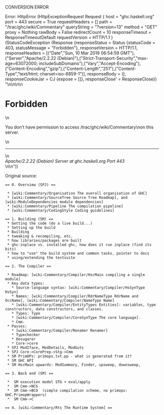 CONVERSION ERROR

Error: HttpError (HttpExceptionRequest Request {
  host                 = "ghc.haskell.org"
  port                 = 443
  secure               = True
  requestHeaders       = []
  path                 = "/trac/ghc/wiki/Commentary"
  queryString          = "?version=13"
  method               = "GET"
  proxy                = Nothing
  rawBody              = False
  redirectCount        = 10
  responseTimeout      = ResponseTimeoutDefault
  requestVersion       = HTTP/1.1
}
 (StatusCodeException (Response {responseStatus = Status {statusCode = 403, statusMessage = "Forbidden"}, responseVersion = HTTP/1.1, responseHeaders = [("Date","Sun, 10 Mar 2019 06:54:59 GMT"),("Server","Apache/2.2.22 (Debian)"),("Strict-Transport-Security","max-age=63072000; includeSubDomains"),("Vary","Accept-Encoding"),("Content-Encoding","gzip"),("Content-Length","251"),("Content-Type","text/html; charset=iso-8859-1")], responseBody = (), responseCookieJar = CJ {expose = []}, responseClose' = ResponseClose}) "<!DOCTYPE HTML PUBLIC \"-//IETF//DTD HTML 2.0//EN\">\n<html><head>\n<title>403 Forbidden</title>\n</head><body>\n<h1>Forbidden</h1>\n<p>You don't have permission to access /trac/ghc/wiki/Commentary\non this server.</p>\n<hr>\n<address>Apache/2.2.22 (Debian) Server at ghc.haskell.org Port 443</address>\n</body></html>\n"))

Original source:

```trac
== 0. Overview (SPJ) ==

 * [wiki:Commentary/Organisation The overall organisation of GHC]
 * [wiki:Commentary/SourceTree Source Tree Roadmap], and [wiki:ModuleDependencies module dependencies]
 * [wiki:Commentary/Pipeline The compilation pipeline]
 * [wiki:Commentary/CodingStyle Coding guidelines]

== 1. Building (SM) ==
 * Getting the code (do a live build...)
 * Setting up the build
 * Building
 * tweaking & recompiling, etc.
 * how libraries/packages are built
 * ghc-inplace vs. installed ghc, how does it run inplace (find its bits)
 * how to "use" the build system and common tasks, pointer to docs
 * using/extending the testsuite

== 2. The Compiler ==

 * Roadmap: [wiki:Commentary/Compiler/HscMain compiling a single module]
 * Key data types:
   * Source-language syntax: [wiki:Commentary/Compiler/HsSynType HsSyn]
   * Names: [wiki:Commentary/Compiler/RdrNameType RdrName and OccName], [wiki:Commentary/Compiler/NameType Name]
   * [wiki:Commentary/Compiler/EntityTypes Entities]: variables, type constructors, data constructors, and classes.
   * Types: Type
   * [wiki:Commentary/Compiler/CoreSynType The core language].
   * Cmm.
 * Passes:
   * [wiki:Commentary/Compiler/Renamer Renamer]
   * Typechecker
   * Desugarer
   * Core->core
 * SPJ ModIface, ModDetails, ModGuts
 * SPJ Core->CorePrep->Stg->Cmm
 * SM PrimOPs: primops.txt.pp - what is generated from it?
 * SM GHC API
 * SM HscMain upwards: ModSummary, Finder, upsweep, downsweep,

== 3. Back end (SM) ==

 *  SM execution model STG + eval/apply
 *  SM Cmm->NCG
 *  SM Cmm->BCO  (simple compilation scheme, no primops: GHC.PrimopWrappers)
 *  SM Cmm->C

== 4. [wiki:Commentary/Rts The Runtime System] ==

```
